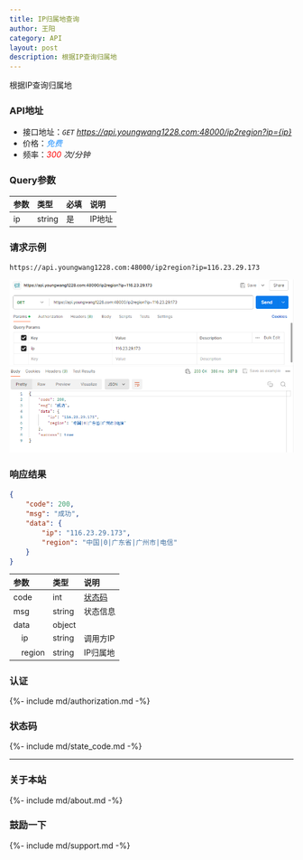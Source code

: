 ```yaml
---
title: IP归属地查询
author: 王阳
category: API
layout: post
description: 根据IP查询归属地
---
```


根据IP查询归属地


### API地址
* 接口地址：*`GET` https://api.youngwang1228.com:48000/ip2region?ip={ip}*
* 价格：*<span style="color: dodgerblue;">免费</span>*
* 频率：*<span style="color: red;">300</span> 次/分钟*

### Query参数
<div class="table-wrapper" markdown="block">

参数        |类型        |必填          |说明
:-          |:-         |:-                 |:-
ip          |string     |是              |IP地址

</div>

### 请求示例
```
https://api.youngwang1228.com:48000/ip2region?ip=116.23.29.173
```
![ip2region](/assets/doc/ip2region/1.png)


### 响应结果
```json
{
    "code": 200,
    "msg": "成功",
    "data": {
        "ip": "116.23.29.173",
        "region": "中国|0|广东省|广州市|电信"
    }
}
```

<div class="table-wrapper" markdown="block">

参数               |类型       |说明
:-                |:-        |:-
code               |int        |[状态码](#状态码)
msg                |string     |状态信息
data               |object     |
&emsp;ip           |string     |调用方IP
&emsp;region       |string     |IP归属地

</div>


### 认证
{%- include md/authorization.md -%}


### 状态码
{%- include md/state_code.md -%}

---

### 关于本站
{%- include md/about.md -%}

### 鼓励一下
{%- include md/support.md -%}
